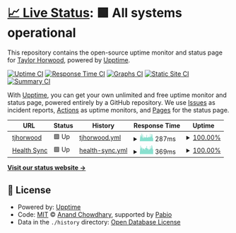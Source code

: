 # [📈 Live Status](https://tjhorwood.github.io/upptime): <!--live status--> **🟩 All systems operational**

This repository contains the open-source uptime monitor and status page for [Taylor Horwood](https://tjhorwood.com), powered by [Upptime](https://github.com/upptime/upptime).

[![Uptime CI](https://github.com/tjhorwood/upptime/workflows/Uptime%20CI/badge.svg)](https://github.com/tjhorwood/upptime/actions?query=workflow%3A%22Uptime+CI%22)
[![Response Time CI](https://github.com/tjhorwood/upptime/workflows/Response%20Time%20CI/badge.svg)](https://github.com/tjhorwood/upptime/actions?query=workflow%3A%22Response+Time+CI%22)
[![Graphs CI](https://github.com/tjhorwood/upptime/workflows/Graphs%20CI/badge.svg)](https://github.com/tjhorwood/upptime/actions?query=workflow%3A%22Graphs+CI%22)
[![Static Site CI](https://github.com/tjhorwood/upptime/workflows/Static%20Site%20CI/badge.svg)](https://github.com/tjhorwood/upptime/actions?query=workflow%3A%22Static+Site+CI%22)
[![Summary CI](https://github.com/tjhorwood/upptime/workflows/Summary%20CI/badge.svg)](https://github.com/tjhorwood/upptime/actions?query=workflow%3A%22Summary+CI%22)

With [Upptime](https://upptime.js.org), you can get your own unlimited and free uptime monitor and status page, powered entirely by a GitHub repository. We use [Issues](https://github.com/tjhorwood/upptime/issues) as incident reports, [Actions](https://github.com/tjhorwood/upptime/actions) as uptime monitors, and [Pages](https://tjhorwood.github.io/upptime) for the status page.

<!--start: status pages-->
<!-- This summary is generated by Upptime (https://github.com/upptime/upptime) -->
<!-- Do not edit this manually, your changes will be overwritten -->
<!-- prettier-ignore -->
| URL | Status | History | Response Time | Uptime |
| --- | ------ | ------- | ------------- | ------ |
| <img alt="" src="https://icons.duckduckgo.com/ip3/www.tjhorwood.com.ico" height="13"> [tjhorwood](https://www.tjhorwood.com) | 🟩 Up | [tjhorwood.yml](https://github.com/tjhorwood/upptime/commits/HEAD/history/tjhorwood.yml) | <details><summary><img alt="Response time graph" src="./graphs/tjhorwood/response-time-week.png" height="20"> 287ms</summary><br><a href="https://tjhorwood.github.io/upptime/history/tjhorwood"><img alt="Response time 416" src="https://img.shields.io/endpoint?url=https%3A%2F%2Fraw.githubusercontent.com%2Ftjhorwood%2Fupptime%2FHEAD%2Fapi%2Ftjhorwood%2Fresponse-time.json"></a><br><a href="https://tjhorwood.github.io/upptime/history/tjhorwood"><img alt="24-hour response time 321" src="https://img.shields.io/endpoint?url=https%3A%2F%2Fraw.githubusercontent.com%2Ftjhorwood%2Fupptime%2FHEAD%2Fapi%2Ftjhorwood%2Fresponse-time-day.json"></a><br><a href="https://tjhorwood.github.io/upptime/history/tjhorwood"><img alt="7-day response time 287" src="https://img.shields.io/endpoint?url=https%3A%2F%2Fraw.githubusercontent.com%2Ftjhorwood%2Fupptime%2FHEAD%2Fapi%2Ftjhorwood%2Fresponse-time-week.json"></a><br><a href="https://tjhorwood.github.io/upptime/history/tjhorwood"><img alt="30-day response time 451" src="https://img.shields.io/endpoint?url=https%3A%2F%2Fraw.githubusercontent.com%2Ftjhorwood%2Fupptime%2FHEAD%2Fapi%2Ftjhorwood%2Fresponse-time-month.json"></a><br><a href="https://tjhorwood.github.io/upptime/history/tjhorwood"><img alt="1-year response time 416" src="https://img.shields.io/endpoint?url=https%3A%2F%2Fraw.githubusercontent.com%2Ftjhorwood%2Fupptime%2FHEAD%2Fapi%2Ftjhorwood%2Fresponse-time-year.json"></a></details> | <details><summary><a href="https://tjhorwood.github.io/upptime/history/tjhorwood">100.00%</a></summary><a href="https://tjhorwood.github.io/upptime/history/tjhorwood"><img alt="All-time uptime 99.41%" src="https://img.shields.io/endpoint?url=https%3A%2F%2Fraw.githubusercontent.com%2Ftjhorwood%2Fupptime%2FHEAD%2Fapi%2Ftjhorwood%2Fuptime.json"></a><br><a href="https://tjhorwood.github.io/upptime/history/tjhorwood"><img alt="24-hour uptime 100.00%" src="https://img.shields.io/endpoint?url=https%3A%2F%2Fraw.githubusercontent.com%2Ftjhorwood%2Fupptime%2FHEAD%2Fapi%2Ftjhorwood%2Fuptime-day.json"></a><br><a href="https://tjhorwood.github.io/upptime/history/tjhorwood"><img alt="7-day uptime 100.00%" src="https://img.shields.io/endpoint?url=https%3A%2F%2Fraw.githubusercontent.com%2Ftjhorwood%2Fupptime%2FHEAD%2Fapi%2Ftjhorwood%2Fuptime-week.json"></a><br><a href="https://tjhorwood.github.io/upptime/history/tjhorwood"><img alt="30-day uptime 99.18%" src="https://img.shields.io/endpoint?url=https%3A%2F%2Fraw.githubusercontent.com%2Ftjhorwood%2Fupptime%2FHEAD%2Fapi%2Ftjhorwood%2Fuptime-month.json"></a><br><a href="https://tjhorwood.github.io/upptime/history/tjhorwood"><img alt="1-year uptime 99.41%" src="https://img.shields.io/endpoint?url=https%3A%2F%2Fraw.githubusercontent.com%2Ftjhorwood%2Fupptime%2FHEAD%2Fapi%2Ftjhorwood%2Fuptime-year.json"></a></details>
| <img alt="" src="https://icons.duckduckgo.com/ip3/www.health-sync.org.ico" height="13"> [Health Sync](https://www.health-sync.org) | 🟩 Up | [health-sync.yml](https://github.com/tjhorwood/upptime/commits/HEAD/history/health-sync.yml) | <details><summary><img alt="Response time graph" src="./graphs/health-sync/response-time-week.png" height="20"> 369ms</summary><br><a href="https://tjhorwood.github.io/upptime/history/health-sync"><img alt="Response time 475" src="https://img.shields.io/endpoint?url=https%3A%2F%2Fraw.githubusercontent.com%2Ftjhorwood%2Fupptime%2FHEAD%2Fapi%2Fhealth-sync%2Fresponse-time.json"></a><br><a href="https://tjhorwood.github.io/upptime/history/health-sync"><img alt="24-hour response time 426" src="https://img.shields.io/endpoint?url=https%3A%2F%2Fraw.githubusercontent.com%2Ftjhorwood%2Fupptime%2FHEAD%2Fapi%2Fhealth-sync%2Fresponse-time-day.json"></a><br><a href="https://tjhorwood.github.io/upptime/history/health-sync"><img alt="7-day response time 369" src="https://img.shields.io/endpoint?url=https%3A%2F%2Fraw.githubusercontent.com%2Ftjhorwood%2Fupptime%2FHEAD%2Fapi%2Fhealth-sync%2Fresponse-time-week.json"></a><br><a href="https://tjhorwood.github.io/upptime/history/health-sync"><img alt="30-day response time 502" src="https://img.shields.io/endpoint?url=https%3A%2F%2Fraw.githubusercontent.com%2Ftjhorwood%2Fupptime%2FHEAD%2Fapi%2Fhealth-sync%2Fresponse-time-month.json"></a><br><a href="https://tjhorwood.github.io/upptime/history/health-sync"><img alt="1-year response time 475" src="https://img.shields.io/endpoint?url=https%3A%2F%2Fraw.githubusercontent.com%2Ftjhorwood%2Fupptime%2FHEAD%2Fapi%2Fhealth-sync%2Fresponse-time-year.json"></a></details> | <details><summary><a href="https://tjhorwood.github.io/upptime/history/health-sync">100.00%</a></summary><a href="https://tjhorwood.github.io/upptime/history/health-sync"><img alt="All-time uptime 99.42%" src="https://img.shields.io/endpoint?url=https%3A%2F%2Fraw.githubusercontent.com%2Ftjhorwood%2Fupptime%2FHEAD%2Fapi%2Fhealth-sync%2Fuptime.json"></a><br><a href="https://tjhorwood.github.io/upptime/history/health-sync"><img alt="24-hour uptime 100.00%" src="https://img.shields.io/endpoint?url=https%3A%2F%2Fraw.githubusercontent.com%2Ftjhorwood%2Fupptime%2FHEAD%2Fapi%2Fhealth-sync%2Fuptime-day.json"></a><br><a href="https://tjhorwood.github.io/upptime/history/health-sync"><img alt="7-day uptime 100.00%" src="https://img.shields.io/endpoint?url=https%3A%2F%2Fraw.githubusercontent.com%2Ftjhorwood%2Fupptime%2FHEAD%2Fapi%2Fhealth-sync%2Fuptime-week.json"></a><br><a href="https://tjhorwood.github.io/upptime/history/health-sync"><img alt="30-day uptime 99.20%" src="https://img.shields.io/endpoint?url=https%3A%2F%2Fraw.githubusercontent.com%2Ftjhorwood%2Fupptime%2FHEAD%2Fapi%2Fhealth-sync%2Fuptime-month.json"></a><br><a href="https://tjhorwood.github.io/upptime/history/health-sync"><img alt="1-year uptime 99.42%" src="https://img.shields.io/endpoint?url=https%3A%2F%2Fraw.githubusercontent.com%2Ftjhorwood%2Fupptime%2FHEAD%2Fapi%2Fhealth-sync%2Fuptime-year.json"></a></details>

<!--end: status pages-->

[**Visit our status website →**](https://tjhorwood.github.io/upptime)

## 📄 License

- Powered by: [Upptime](https://github.com/upptime/upptime)
- Code: [MIT](./LICENSE) © [Anand Chowdhary](https://anandchowdhary.com), supported by [Pabio](https://pabio.com)
- Data in the `./history` directory: [Open Database License](https://opendatacommons.org/licenses/odbl/1-0/)
